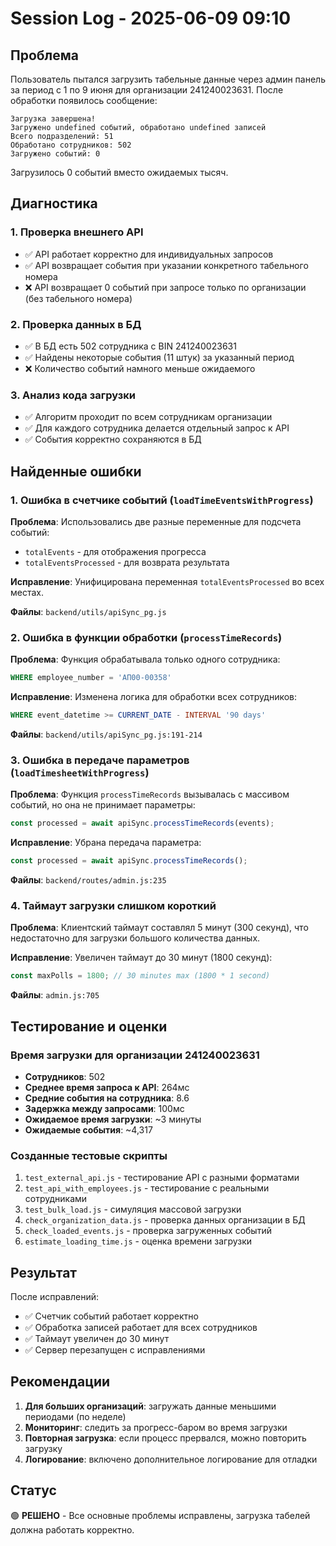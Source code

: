 # Session Log - 2025-06-09 09:10

## Проблема
Пользователь пытался загрузить табельные данные через админ панель за период с 1 по 9 июня для организации 241240023631. После обработки появилось сообщение:
```
Загрузка завершена!
Загружено undefined событий, обработано undefined записей
Всего подразделений: 51
Обработано сотрудников: 502
Загружено событий: 0
```

Загрузилось 0 событий вместо ожидаемых тысяч.

## Диагностика

### 1. Проверка внешнего API
- ✅ API работает корректно для индивидуальных запросов
- ✅ API возвращает события при указании конкретного табельного номера
- ❌ API возвращает 0 событий при запросе только по организации (без табельного номера)

### 2. Проверка данных в БД
- ✅ В БД есть 502 сотрудника с BIN 241240023631
- ✅ Найдены некоторые события (11 штук) за указанный период
- ❌ Количество событий намного меньше ожидаемого

### 3. Анализ кода загрузки
- ✅ Алгоритм проходит по всем сотрудникам организации
- ✅ Для каждого сотрудника делается отдельный запрос к API
- ✅ События корректно сохраняются в БД

## Найденные ошибки

### 1. Ошибка в счетчике событий (`loadTimeEventsWithProgress`)
**Проблема**: Использовались две разные переменные для подсчета событий:
- `totalEvents` - для отображения прогресса
- `totalEventsProcessed` - для возврата результата

**Исправление**: Унифицирована переменная `totalEventsProcessed` во всех местах.

**Файлы**: `backend/utils/apiSync_pg.js`

### 2. Ошибка в функции обработки (`processTimeRecords`)
**Проблема**: Функция обрабатывала только одного сотрудника:
```sql
WHERE employee_number = 'АП00-00358'
```

**Исправление**: Изменена логика для обработки всех сотрудников:
```sql
WHERE event_datetime >= CURRENT_DATE - INTERVAL '90 days'
```

**Файлы**: `backend/utils/apiSync_pg.js:191-214`

### 3. Ошибка в передаче параметров (`loadTimesheetWithProgress`)
**Проблема**: Функция `processTimeRecords` вызывалась с массивом событий, но она не принимает параметры:
```javascript
const processed = await apiSync.processTimeRecords(events);
```

**Исправление**: Убрана передача параметра:
```javascript
const processed = await apiSync.processTimeRecords();
```

**Файлы**: `backend/routes/admin.js:235`

### 4. Таймаут загрузки слишком короткий
**Проблема**: Клиентский таймаут составлял 5 минут (300 секунд), что недостаточно для загрузки большого количества данных.

**Исправление**: Увеличен таймаут до 30 минут (1800 секунд):
```javascript
const maxPolls = 1800; // 30 minutes max (1800 * 1 second)
```

**Файлы**: `admin.js:705`

## Тестирование и оценки

### Время загрузки для организации 241240023631
- **Сотрудников**: 502
- **Среднее время запроса к API**: 264мс
- **Средние события на сотрудника**: 8.6
- **Задержка между запросами**: 100мс
- **Ожидаемое время загрузки**: ~3 минуты
- **Ожидаемые события**: ~4,317

### Созданные тестовые скрипты
1. `test_external_api.js` - тестирование API с разными форматами
2. `test_api_with_employees.js` - тестирование с реальными сотрудниками
3. `test_bulk_load.js` - симуляция массовой загрузки
4. `check_organization_data.js` - проверка данных организации в БД
5. `check_loaded_events.js` - проверка загруженных событий
6. `estimate_loading_time.js` - оценка времени загрузки

## Результат
После исправлений:
- ✅ Счетчик событий работает корректно
- ✅ Обработка записей работает для всех сотрудников
- ✅ Таймаут увеличен до 30 минут
- ✅ Сервер перезапущен с исправлениями

## Рекомендации
1. **Для больших организаций**: загружать данные меньшими периодами (по неделе)
2. **Мониторинг**: следить за прогресс-баром во время загрузки
3. **Повторная загрузка**: если процесс прервался, можно повторить загрузку
4. **Логирование**: включено дополнительное логирование для отладки

## Статус
🟢 **РЕШЕНО** - Все основные проблемы исправлены, загрузка табелей должна работать корректно.